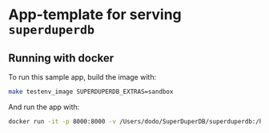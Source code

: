 # App-template for serving `superduperdb`

## Running with docker

To run this sample app, build the image with:

```bash
make testenv_image SUPERDUPERDB_EXTRAS=sandbox
```

And run the app with:

```bash
docker run -it -p 8000:8000 -v /Users/dodo/SuperDuperDB/superduperdb:/home/superduper/superduperdb superduperdb/sandbox uvicorn deploy.app_template.app:app --host <host>
```